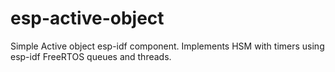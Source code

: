 # esp-active-object
Simple Active object esp-idf component. Implements HSM with timers using esp-idf FreeRTOS queues and threads.

